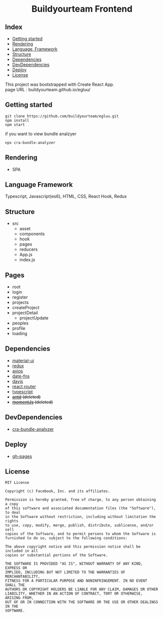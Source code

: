 <h1 align="center">Buildyourteam Frontend</h1>

## Index
- [Getting started](#getting-started)
- [Rendering](#rendering)
- [Language, Framework](#language-framework)
- [Structure](#structure)
- [Dependencies](#dependencies)
- [DevDependencies](#devdependencies)
- [Deploy](#deploy)
- [License](#license)

This project was bootstrapped with Create React App.
<br>
page URL : buildyourteam.github.io/egluu/
## Getting started
```
git clone https://github.com/buildyourteam/egluu.git
npm install
npm start
```
if you want to view bundle analzyer
```
npx cra-bundle-analyzer
```

## Rendering
- SPA

## Language Framework
Typescript, Javascript(es6), HTML, CSS, React Hook, Redux

## Structure
- src
    - asset
    - components
    - hook
    - pages
    - reducers
    - App.js
    - index.js

## Pages
- root
- login
- register
- projects
- createProject
- projectDetail
    - projectUpdate
- peoples
- profile
- loading

## Dependencies
- [material-ui](https://material-ui.com/)
- [redux](https://react-redux.js.org/)
- [axios](https://github.com/axios/axios)
- [date-fns](https://www.npmjs.com/package/date-fns)
- [dayjs](https://www.npmjs.com/package/dayjs)
- [react router](https://reactrouter.com/)
- [typescript](https://www.typescriptlang.org/)
- ~~[antd](https://ant.design/) (deleted)~~
- ~~[momentJs](https://momentjs.com/) (deleted)~~

## DevDependencies
- [cra-bundle-analyzer](https://www.npmjs.com/package/cra-bundle-analyzer)

## Deploy
- [gh-pages](https://www.npmjs.com/package/gh-pages)

## License
```
MIT License

Copyright (c) Facebook, Inc. and its affiliates.

Permission is hereby granted, free of charge, to any person obtaining a copy
of this software and associated documentation files (the "Software"), to deal
in the Software without restriction, including without limitation the rights
to use, copy, modify, merge, publish, distribute, sublicense, and/or sell
copies of the Software, and to permit persons to whom the Software is
furnished to do so, subject to the following conditions:

The above copyright notice and this permission notice shall be included in all
copies or substantial portions of the Software.

THE SOFTWARE IS PROVIDED "AS IS", WITHOUT WARRANTY OF ANY KIND, EXPRESS OR
IMPLIED, INCLUDING BUT NOT LIMITED TO THE WARRANTIES OF MERCHANTABILITY,
FITNESS FOR A PARTICULAR PURPOSE AND NONINFRINGEMENT. IN NO EVENT SHALL THE
AUTHORS OR COPYRIGHT HOLDERS BE LIABLE FOR ANY CLAIM, DAMAGES OR OTHER
LIABILITY, WHETHER IN AN ACTION OF CONTRACT, TORT OR OTHERWISE, ARISING FROM,
OUT OF OR IN CONNECTION WITH THE SOFTWARE OR THE USE OR OTHER DEALINGS IN THE
SOFTWARE.
```
